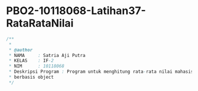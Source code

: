 # PBO2-10118068-Latihan37-RataRataNilai
```java
/**
 *
 * @author
 * NAMA     : Satria Aji Putra
 * KELAS    : IF-2
 * NIM      : 10118068
 * Deskripsi Program : Program untuk menghitung rata-rata nilai mahasiswa
 * berbasis object
 */
 ```
